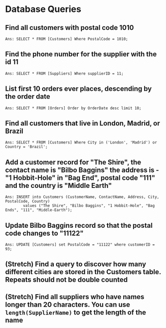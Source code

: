 # Database Queries

## Find all customers with postal code 1010
    Ans: SELECT * FROM [Customers] Where PostalCode = 1010;

## Find the phone number for the supplier with the id 11
    Ans: SELECT * FROM [Suppliers] Where supplierID = 11;

## List first 10 orders ever places, descending by the order date
    Ans: SELECT * FROM [Orders] Order by OrderDate desc limit 10;

## Find all customers that live in London, Madrid, or Brazil
    Ans: SELECT * FROM [Customers] Where City in ('London', 'Madrid') or Country = 'Brazil';

## Add a customer record for "The Shire", the contact name is "Bilbo Baggins" the address is -"1 Hobbit-Hole" in "Bag End", postal code "111" and the country is "Middle Earth"
    Ans: INSERT into Customers (CustomerName, ContactName, Address, City, PostalCode, Country)
            values ("The Shire", "Bilbo Baggins", "1 Hobbit-Hole", "Bag Ends", "111", "Middle-Earth");

## Update Bilbo Baggins record so that the postal code changes to "11122"
    Ans: UPDATE [Customers] set PostalCode = "11122" where customerID = 93;

## (Stretch) Find a query to discover how many different cities are stored in the Customers table. Repeats should not be double counted

## (Stretch) Find all suppliers who have names longer than 20 characters. You can use `length(SupplierName)` to get the length of the name
